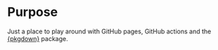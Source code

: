 # Purpose

Just a place to play around with GitHub pages, GitHub actions and the [{pkgdown}](https://cran.r-project.org/package=pkgdown) package.
